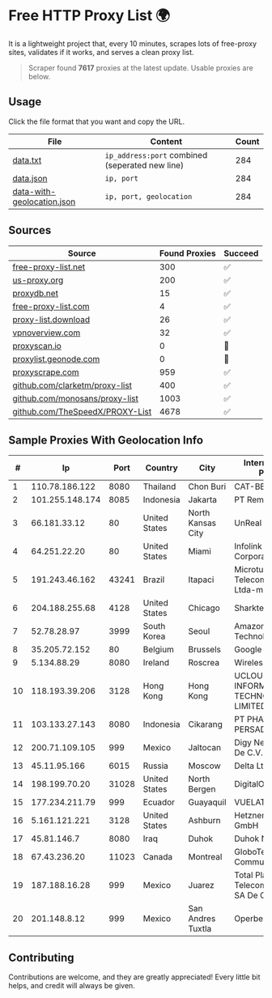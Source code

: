 
# Free HTTP Proxy List 🌍

It is a lightweight project that, every 10 minutes, scrapes lots of free-proxy sites, validates if it works, and serves a clean proxy list.


> Scraper found **7617** proxies at the latest update. Usable proxies are below.

## Usage

Click the file format that you want and copy the URL.


|File|Content|Count|
|----|-------|-----|
|[data.txt](https://raw.githubusercontent.com/themiralay/Proxy-List-World/master/data.txt)|`ip_address:port` combined (seperated new line)|284|
|[data.json](https://raw.githubusercontent.com/themiralay/Proxy-List-World/master/data.json)|`ip, port`|284|
|[data-with-geolocation.json](https://raw.githubusercontent.com/themiralay/Proxy-List-World/master/data-with-geolocation.json)|`ip, port, geolocation`|284|

## Sources

|Source|Found Proxies|Succeed|
|------|-------------|-------|
|[free-proxy-list.net](https://free-proxy-list.net)|300|✅|
|[us-proxy.org](https://www.us-proxy.org)|200|✅|
|[proxydb.net](http://proxydb.net)|15|✅|
|[free-proxy-list.com](https://free-proxy-list.com/?page=&port=&type%5B%5D=http&type%5B%5D=https&up_time=0&search=Search)|4|✅|
|[proxy-list.download](https://www.proxy-list.download/HTTP)|26|✅|
|[vpnoverview.com](https://vpnoverview.com/privacy/anonymous-browsing/free-proxy-servers)|32|✅|
|[proxyscan.io](https://www.proxyscan.io)|0|🚫|
|[proxylist.geonode.com](https://proxylist.geonode.com/api/proxy-list?limit=300&page=1&sort_by=lastChecked&sort_type=desc&protocols=http,https)|0|🚫|
|[proxyscrape.com](https://api.proxyscrape.com/v2/?request=displayproxies&protocol=http&timeout=10000&country=all&ssl=all&anonymity=all)|959|✅|
|[github.com/clarketm/proxy-list](https://raw.githubusercontent.com/clarketm/proxy-list/master/proxy-list-raw.txt)|400|✅|
|[github.com/monosans/proxy-list](https://raw.githubusercontent.com/monosans/proxy-list/main/proxies/http.txt)|1003|✅|
|[github.com/TheSpeedX/PROXY-List](https://raw.githubusercontent.com/TheSpeedX/PROXY-List/master/http.txt)|4678|✅|


## Sample Proxies With Geolocation Info

|#|Ip|Port|Country|City|Internet Service Provider|
|-|--|----|-------|----|-------------------------|
|1|110.78.186.122|8080|Thailand|Chon Buri|CAT-BB|
|2|101.255.148.174|8085|Indonesia|Jakarta|PT Remala Abadi|
|3|66.181.33.12|80|United States|North Kansas City|UnReal Servers, LLC|
|4|64.251.22.20|80|United States|Miami|Infolink Global Corporation|
|5|191.243.46.162|43241|Brazil|Itapaci|Microturbo Telecomunicacoes Ltda-me|
|6|204.188.255.68|4128|United States|Chicago|Sharktech|
|7|52.78.28.97|3999|South Korea|Seoul|Amazon Technologies Inc.|
|8|35.205.72.152|80|Belgium|Brussels|Google LLC|
|9|5.134.88.29|8080|Ireland|Roscrea|Wireless Connect|
|10|118.193.39.206|3128|Hong Kong|Hong Kong|UCLOUD INFORMATION TECHNOLOGY (HK) LIMITED|
|11|103.133.27.143|8080|Indonesia|Cikarang|PT PHATRIA INTI PERSADA|
|12|200.71.109.105|999|Mexico|Jaltocan|Digy Networks S.A De C.V.|
|13|45.11.95.166|6015|Russia|Moscow|Delta Ltd|
|14|198.199.70.20|31028|United States|North Bergen|DigitalOcean, LLC|
|15|177.234.211.79|999|Ecuador|Guayaquil|VUELATECHNOLOGY|
|16|5.161.121.221|3128|United States|Ashburn|Hetzner Online GmbH|
|17|45.81.146.7|8080|Iraq|Duhok|Duhok Networks|
|18|67.43.236.20|11023|Canada|Montreal|GloboTech Communications|
|19|187.188.16.28|999|Mexico|Juarez|Total Play Telecomunicaciones SA De CV|
|20|201.148.8.12|999|Mexico|San Andres Tuxtla|Operbes|



## Contributing

Contributions are welcome, and they are greatly appreciated! Every
little bit helps, and credit will always be given.

